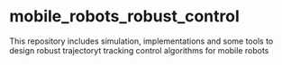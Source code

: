 # mobile_robots_robust_control
This repository includes simulation, implementations and some tools to design robust trajectoryt tracking control algorithms for mobile robots
